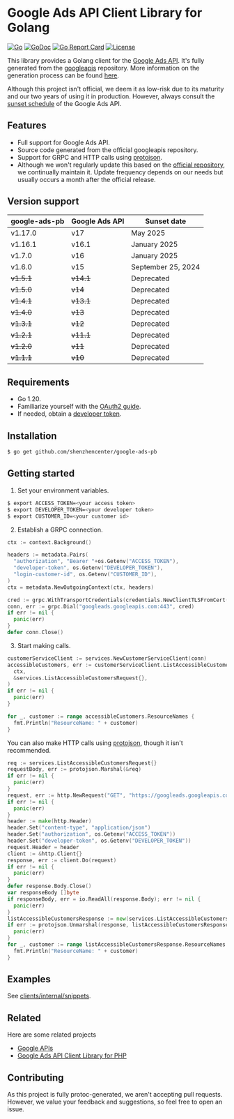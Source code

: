 
# Google Ads API Client Library for Golang

[![Go](https://github.com/shenzhencenter/google-ads-pb/actions/workflows/go.yml/badge.svg?branch=main)](https://github.com/shenzhencenter/google-ads-pb/actions/workflows/go.yml)
[![GoDoc](https://godoc.org/github.com/shenzhencenter/google-ads-pb?status.svg)](https://pkg.go.dev/github.com/shenzhencenter/google-ads-pb)
[![Go Report Card](https://goreportcard.com/badge/github.com/shenzhencenter/google-ads-pb)](https://goreportcard.com/report/github.com/shenzhencenter/google-ads-pb)
[![License](https://img.shields.io/badge/License-Apache%202.0-blue.svg)](https://opensource.org/licenses/Apache-2.0)

This library provides a Golang client for the [Google Ads API](https://developers.google.com/google-ads/api/docs/start). It's fully generated from the [googleapis](https://github.com/googleapis/googleapis/tree/master/google/ads/googleads) repository. More information on the generation process can be found [here](https://github.com/shenzhencenter/google-ads-pb/blob/main/.github/workflows/generator.yml).

Although this project isn't official, we deem it as low-risk due to its maturity and our two years of using it in production. However, always consult the [sunset schedule](https://developers.google.com/google-ads/api/docs/sunset-dates) of the Google Ads API.

## Features

- Full support for Google Ads API.
- Source code generated from the official googleapis repository.
- Support for GRPC and HTTP calls using [protojson](https://google.golang.org/protobuf/encoding/protojson).
- Although we won't regularly update this based on the [official repository](https://github.com/googleapis/googleapis), we continually maintain it. Update frequency depends on our needs but usually occurs a month after the official release.

## Version support

| google-ads-pb     | Google Ads API   | Sunset date                  |
| ----------------- | ---------------- | ---------------------------- |
| v1.17.0           | v17              | May 2025	                    |
| v1.16.1           | v16.1            | January 2025	                |
| v1.7.0            | v16              | January 2025	                |
| v1.6.0            | v15              | September 25, 2024	          |
| <del>v1.5.1</del> | <del>v14.1</del> | Deprecated                   |
| <del>v1.5.0</del> | <del>v14</del>   | Deprecated                   |
| <del>v1.4.1</del> | <del>v13.1</del> | Deprecated	                  |
| <del>v1.4.0</del> | <del>v13</del>   | Deprecated	                  |
| <del>v1.3.1</del> | <del>v12</del>   | Deprecated                   |
| <del>v1.2.1</del> | <del>v11.1</del> | Deprecated                   |
| <del>v1.2.0</del> | <del>v11</del>   | Deprecated                   |
| <del>v1.1.1</del> | <del>v10</del>   | Deprecated                   |

## Requirements

- Go 1.20.
- Familiarize yourself with the [OAuth2 guide](https://developers.google.com/google-ads/api/docs/oauth/overview).
- If needed, obtain a [developer token](https://developers.google.com/google-ads/api/docs/first-call/dev-token).

## Installation

```bash
$ go get github.com/shenzhencenter/google-ads-pb
```
    
## Getting started

1. Set your environment variables.

```bash
$ export ACCESS_TOKEN=<your access token>
$ export DEVELOPER_TOKEN=<your developer token>
$ export CUSTOMER_ID=<your customer id>
```

2. Establish a GRPC connection.

```go
ctx := context.Background()

headers := metadata.Pairs(
  "authorization", "Bearer "+os.Getenv("ACCESS_TOKEN"),
  "developer-token", os.Getenv("DEVELOPER_TOKEN"),
  "login-customer-id", os.Getenv("CUSTOMER_ID"),
)
ctx = metadata.NewOutgoingContext(ctx, headers)

cred := grpc.WithTransportCredentials(credentials.NewClientTLSFromCert(nil, ""))
conn, err := grpc.Dial("googleads.googleapis.com:443", cred)
if err != nil {
  panic(err)
}
defer conn.Close()
```

3. Start making calls.

```go
customerServiceClient := services.NewCustomerServiceClient(conn)
accessibleCustomers, err := customerServiceClient.ListAccessibleCustomers(
  ctx, 
  &services.ListAccessibleCustomersRequest{},
)
if err != nil {
  panic(err)
}

for _, customer := range accessibleCustomers.ResourceNames {
  fmt.Println("ResourceName: " + customer)
}
```

You can also make HTTP calls using [protojson](https://google.golang.org/protobuf/encoding/protojson), though it isn't recommended.

```go
req := services.ListAccessibleCustomersRequest{}
requestBody, err := protojson.Marshal(&req)
if err != nil {
  panic(err)
}
request, err := http.NewRequest("GET", "https://googleads.googleapis.com/v15/customers:listAccessibleCustomers", bytes.NewBuffer(requestBody))
if err != nil {
  panic(err)
}
header := make(http.Header)
header.Set("content-type", "application/json")
header.Set("authorization", os.Getenv("ACCESS_TOKEN"))
header.Set("developer-token", os.Getenv("DEVELOPER_TOKEN"))
request.Header = header
client := &http.Client{}
response, err := client.Do(request)
if err != nil {
  panic(err)
}
defer response.Body.Close()
var responseBody []byte
if responseBody, err = io.ReadAll(response.Body); err != nil {
  panic(err)
}
listAccessibleCustomersResponse := new(services.ListAccessibleCustomersResponse)
if err := protojson.Unmarshal(response, listAccessibleCustomersResponse); err != nil {
  panic(err)
}
for _, customer := range listAccessibleCustomersResponse.ResourceNames {
  fmt.Println("ResourceName: " + customer)
}
```

## Examples

See [clients/internal/snippets](https://github.com/shenzhencenter/google-ads-pb/tree/main/clients/internal/snippets).

## Related

Here are some related projects

- [Google APIs](https://github.com/googleapis/googleapis)
- [Google Ads API Client Library for PHP](https://github.com/googleads/google-ads-php)

## Contributing

As this project is fully protoc-generated, we aren't accepting pull requests. However, we value your feedback and suggestions, so feel free to open an issue.
